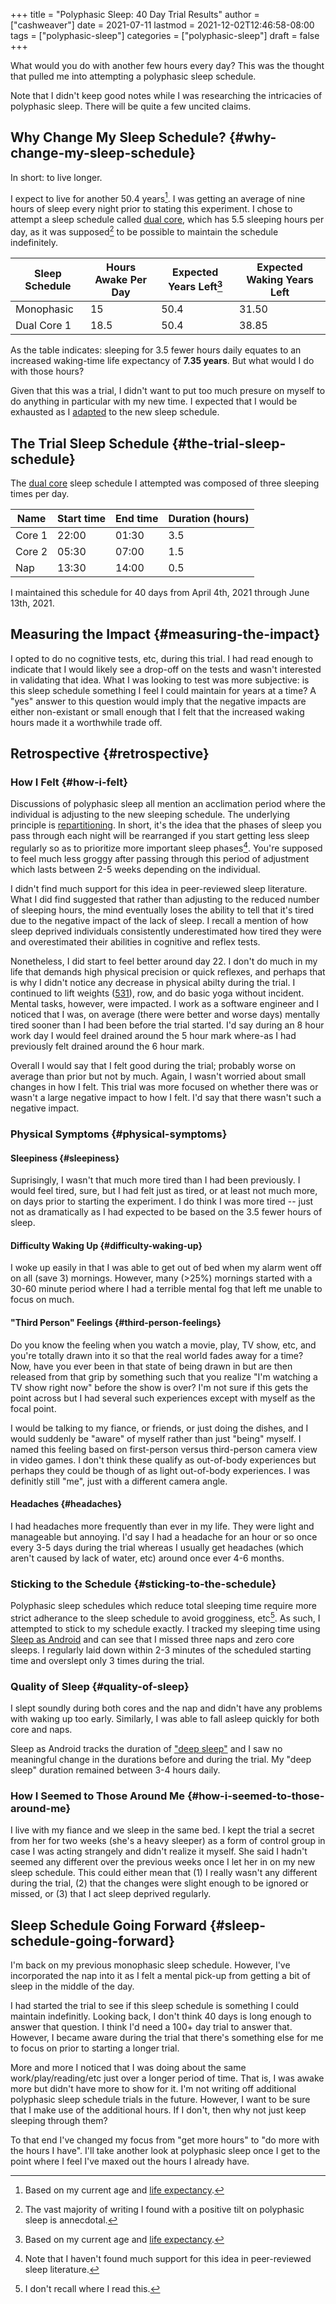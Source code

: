 +++
title = "Polyphasic Sleep: 40 Day Trial Results"
author = ["cashweaver"]
date = 2021-07-11
lastmod = 2021-12-02T12:46:58-08:00
tags = ["polyphasic-sleep"]
categories = ["polyphasic-sleep"]
draft = false
+++

What would you do with another few hours every day? This was the thought that pulled me into attempting a polyphasic sleep schedule.

Note that I didn't keep good notes while I was researching the intricacies of polyphasic sleep. There will be quite a few uncited claims.


## Why Change My Sleep Schedule? {#why-change-my-sleep-schedule}

In short: to live longer.

I expect to live for another 50.4 years[^fn:1]. I was getting an average of nine hours of sleep every night prior to stating this experiment. I chose to attempt a sleep schedule called [dual core](https://www.polyphasic.net/dual-core-1/), which has 5.5 sleeping hours per day, as it was supposed[^fn:2] to be possible to maintain the schedule indefinitely.

| Sleep Schedule | Hours Awake Per Day | Expected Years Left[^fn:1] | Expected Waking Years Left |
|----------------|---------------------|----------------------------|----------------------------|
| Monophasic     | 15                  | 50.4                       | 31.50                      |
| Dual Core 1    | 18.5                | 50.4                       | 38.85                      |

As the table indicates: sleeping for 3.5 fewer hours daily equates to an increased waking-time life expectancy of **7.35 years**. But what would I do with those hours?

Given that this was a trial, I didn't want to put too much presure on myself to do anything in particular with my new time. I expected that I would be exhausted as I [adapted](https://www.polyphasic.net/methods-to-prepare-for-adaptations/how-to-adapt/) to the new sleep schedule.


## The Trial Sleep Schedule {#the-trial-sleep-schedule}

The [dual core](https://www.polyphasic.net/dual-core-1) sleep schedule I attempted was composed of three sleeping times per day.

| Name   | Start time | End time | Duration (hours) |
|--------|------------|----------|------------------|
| Core 1 | 22:00      | 01:30    | 3.5              |
| Core 2 | 05:30      | 07:00    | 1.5              |
| Nap    | 13:30      | 14:00    | 0.5              |

I maintained this schedule for 40 days from April 4th, 2021 through June 13th, 2021.


## Measuring the Impact {#measuring-the-impact}

I opted to do no cognitive tests, etc, during this trial. I had read enough to indicate that I would likely see a drop-off on the tests and wasn't interested in validating that idea. What I was looking to test was more subjective: is this sleep schedule something I feel I could maintain for years at a time? A "yes" answer to this question would imply that the negative impacts are either non-existant or small enough that I felt that the increased waking hours made it a worthwhile trade off.


## Retrospective {#retrospective}


### How I Felt {#how-i-felt}

Discussions of polyphasic sleep all mention an acclimation period where the individual is adjusting to the new sleeping schedule. The underlying principle is [repartitioning](https://www.polyphasic.net/repartition/). In short, it's the idea that the phases of sleep you pass through each night will be rearranged if you start getting less sleep regularly so as to prioritize more important sleep phases[^fn:3]. You're supposed to feel much less groggy after passing through this period of adjustment which lasts between 2-5 weeks depending on the individual.

I didn't find much support for this idea in peer-reviewed sleep literature. What I did find suggested that rather than adjusting to the reduced number of sleeping hours, the mind eventually loses the ability to tell that it's tired due to the negative impact of the lack of sleep. I recall a mention of how sleep deprived individuals consistently underestimated how tired they were and overestimated their abilities in cognitive and reflex tests.

Nonetheless, I did start to feel better around day 22. I don't do much in my life that demands high physical precision or quick reflexes, and perhaps that is why I didn't notice any decrease in physical abilty during the trial. I continued to lift weights ([531](https://www.jimwendler.com/blogs/jimwendler-com/101065094-5-3-1-for-a-beginner)), row, and do basic yoga  without incident. Mental tasks, however, were impacted. I work as a software engineer and I noticed that I was, on average (there were better and worse days) mentally tired sooner than I had been before the trial started. I'd say during an 8 hour work day I would feel drained around the 5 hour mark where-as I had previously felt drained around the 6 hour mark.

Overall I would say that I felt good during the trial; probably worse on average than prior but not by much. Again, I wasn't worried about small changes in how I felt. This trial was more focused on whether there was or wasn't a large negative impact to how I felt. I'd say that there wasn't such a negative impact.


### Physical Symptoms {#physical-symptoms}


#### Sleepiness {#sleepiness}

Suprisingly, I wasn't that much more tired than I had been previously. I would feel tired, sure, but I had felt just as tired, or at least not much more, on days prior to starting the experiment. I do think I was more tired -- just not as dramatically as I had expected to be based on the 3.5 fewer hours of sleep.


#### Difficulty Waking Up {#difficulty-waking-up}

I woke up easily in that I was able to get out of bed when my alarm went off on all (save 3) mornings. However, many (>25%) mornings started with a 30-60 minute period where I had a terrible mental fog that left me unable to focus on much.


#### "Third Person" Feelings {#third-person-feelings}

Do you know the feeling when you watch a movie, play, TV show, etc, and you're totally drawn into it so that the real world fades away for a time? Now, have you ever been in that state of being drawn in but are then released from that grip by something such that you realize "I'm watching a TV show right now" before the show is over? I'm not sure if this gets the point across but I had several such experiences except with myself as the focal point.

I would be talking to my fiance, or friends, or just doing the dishes, and I would suddenly be "aware" of myself rather than just "being" myself. I named this feeling based on first-person versus third-person camera view in video games. I don't think these qualify as out-of-body experiences but perhaps they could be though of as light out-of-body experiences. I was definitly still "me", just with a different camera angle.


#### Headaches {#headaches}

I had headaches more frequently than ever in my life. They were light and manageable but annoying. I'd say I had a headache for an hour or so once every 3-5 days during the trial whereas I usually get headaches (which aren't caused by lack of water, etc) around once ever 4-6 months.


### Sticking to the Schedule {#sticking-to-the-schedule}

Polyphasic sleep schedules which reduce total sleeping time require more strict adherance to the sleep schedule to avoid grogginess, etc[^fn:4]. As such, I attempted to stick to my schedule exactly. I tracked my sleeping time using [Sleep as Android](https://sleep.urbandroid.org/) and can see that I missed three naps and zero core sleeps. I regularly laid down within 2-3 minutes of the scheduled starting time and overslept only 3 times during the trial.


### Quality of Sleep {#quality-of-sleep}

I slept soundly during both cores and the nap and didn't have any problems with waking up too early. Similarly, I was able to fall asleep quickly for both core and naps.

Sleep as Android tracks the duration of ["deep sleep"](https://docs.sleep.urbandroid.org/sleep/sleepscore.html) and I saw no meaningful change in the durations before and during the trial. My "deep sleep" duration remained between 3-4 hours daily.


### How I Seemed to Those Around Me {#how-i-seemed-to-those-around-me}

I live with my fiance and we sleep in the same bed. I kept the trial a secret from her for two weeks (she's a heavy sleeper) as a form of control group in case I was acting strangely and didn't realize it myself. She said I hadn't seemed any different over the previous weeks once I let her in on my new sleep schedule. This could either mean that (1) I really wasn't any different during the trial, (2) that the changes were slight enough to be ignored or missed, or (3) that I act sleep deprived regularly.


## Sleep Schedule Going Forward {#sleep-schedule-going-forward}

I'm back on my previous monophasic sleep schedule. However, I've incorporated the nap into it as I felt a mental pick-up from getting a bit of sleep in the middle of the day.

I had started the trial to see if this sleep schedule is something I could maintain indefinitly. Looking back, I don't think 40 days is long enough to answer that question. I think I'd need a 100+ day trial to answer that. However, I became aware during the trial that there's something else for me to focus on prior to starting a longer trial.

More and more I noticed that I was doing about the same work/play/reading/etc just over a longer period of time. That is, I was awake more but didn't have more to show for it. I'm not writing off additional polyphasic sleep schedule trials in the future. However, I want to be sure that I make use of the additional hours. If I don't, then why not just keep sleeping through them?

To that end I've changed my focus from "get more hours" to "do more with the hours I have". I'll take another look at polyphasic sleep once I get to the point where I feel I've maxed out the hours I already have.

[^fn:1]: Based on my current age and [life expectancy](https://www.cdc.gov/nchs/data/nvsr/nvsr70/nvsr70-1-508.pdf).
[^fn:2]: The vast majority of writing I found with a positive tilt on polyphasic sleep is annecdotal.
[^fn:3]: Note that I haven't found much support for this idea in peer-reviewed sleep literature.
[^fn:4]: I don't recall where I read this.
